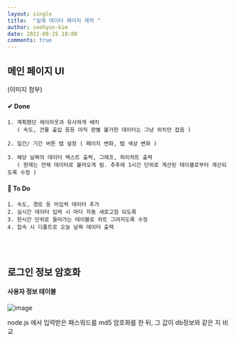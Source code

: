 ```yaml
---
layout: single
title:  "실제 데이터 페이지 제작 "
author: seohyun-kim
date: 2021-08-25 18:00
comments: true
---
```


## 메인 페이지 UI  

(이미지 첨부)


#### ✔ Done  
```
1. 계획했던 레이아웃과 유사하게 배치 
   ( 속도, 건물 출입 등등 아직 판별 불가한 데이터는 그냥 위치만 잡음 )
    
2. 일간/ 기간 버튼 탭 설정 ( 페이지 변화, 탭 색상 변화 )

3. 해당 날짜의 데이터 텍스트 출력, 그래프, 파이차트 출력
   ( 현재는 전체 데이터로 불러오게 됨. 추후에 1시간 단위로 계산된 테이블로부터 계산되도록 수정 )
```


#### 📢 To Do  
```
1. 속도, 경로 등 미입력 데이터 추가
2. 실시간 데이터 입력 시 마다 자동 새로고침 되도록
3. 한시간 단위로 들어가는 테이블로 차트 그려지도록 수정
4. 접속 시 디폴트로 오늘 날짜 데이터 출력
```

<br>  
<br>  

## 로그인 정보 암호화  

#### 사용자 정보 테이블
![image](https://user-images.githubusercontent.com/61939286/130837541-06c571ca-c452-41e6-b9fc-aa4ab3d7971c.png)

node.js 에서 입력받은 패스워드를 md5 암호화를 한 뒤, 그 값이 db정보와 같은 지 비교
